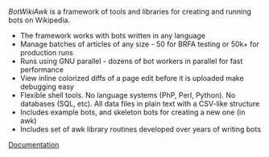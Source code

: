 *BotWikiAwk* is a framework of tools and libraries for creating and running bots on Wikipedia.

* The framework works with bots written in any language
* Manage batches of articles of any size - 50 for BRFA testing or 50k+ for production runs
* Runs using GNU parallel - dozens of bot workers in parallel for fast performance
* View inline colorized diffs of a page edit before it is uploaded make debugging easy
* Flexible shell tools. No language systems (PhP, Perl, Python). No databases (SQL, etc). All data files in plain text with a CSV-like structure
* Includes example bots, and skeleton bots for creating a new one (in awk) 
* Includes set of awk library routines developed over years of writing bots 

[Documentation](https://en.wikipedia.org/wiki/User:GreenC/BotWikiAwk)
